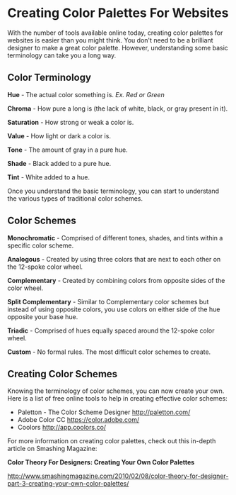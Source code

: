 # Creating Color Palettes For Websites

With the number of tools available online today, creating color palettes for websites is easier than you might think. You don't need to be a brilliant designer to make a great color palette. However, understanding some basic terminology can take you a long way.

## Color Terminology

**Hue** - The actual color something is. *Ex. Red or Green*

**Chroma** - How pure a long is (the lack of white, black, or gray present in it).

**Saturation** - How strong or weak a color is.

**Value** - How light or dark a color is.

**Tone** - The amount of gray in a pure hue.

**Shade** - Black added to a pure hue.

**Tint** - White added to a hue.

Once you understand the basic terminology, you can start to understand the various types of traditional color schemes.

## Color Schemes

**Monochromatic** - Comprised of different tones, shades, and tints within a specific color scheme.

**Analogous** - Created by using three colors that are next to each other on the 12-spoke color wheel.

**Complementary** - Created by combining colors from opposite sides of the color wheel.

**Split Complementary** - Similar to Complementary color schemes but instead of using opposite colors, you use colors on either side of the hue opposite your base hue.

**Triadic** - Comprised of hues equally spaced around the 12-spoke color wheel.

**Custom** - No formal rules. The most difficult color schemes to create.

## Creating Color Schemes

Knowing the terminology of color schemes, you can now create your own. Here is a list of free online tools to help in creating effective color schemes:

* Paletton - The Color Scheme Designer http://paletton.com/
* Adobe Color CC https://color.adobe.com/
* Coolors http://app.coolors.co/

For more information on creating color palettes, check out this in-depth article on Smashing Magazine:

**Color Theory For Designers: Creating Your Own Color Palettes**

http://www.smashingmagazine.com/2010/02/08/color-theory-for-designer-part-3-creating-your-own-color-palettes/